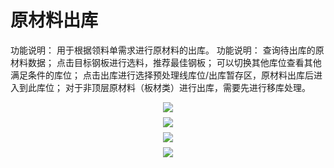 # 原材料出库

功能说明：
   用于根据领料单需求进行原材料的出库。
功能说明：
   查询待出库的原材料数据；
   点击目标钢板进行选料，推荐最佳钢板；
   可以切换其他库位查看其他满足条件的库位；
   点击出库进行选择预处理线库位/出库暂存区，原材料出库后进入到此库位；
对于非顶层原材料（板材类）进行出库，需要先进行移库处理。
<div align="center" style="margin-top: 8px;">
<img src="images/materialDelivery/image001.png" style="max-width: 100%">
</div>
<div align="center" style="margin-top: 8px;">
<img src="images/materialDelivery/image003.png" style="max-width: 100%">
</div>
<div align="center" style="margin-top: 8px;">
<img src="images/materialDelivery/image005.png" style="max-width: 100%">
</div>
<div align="center" style="margin-top: 8px;">
<img src="images/materialDelivery/image007.png" style="max-width: 100%">
</div>